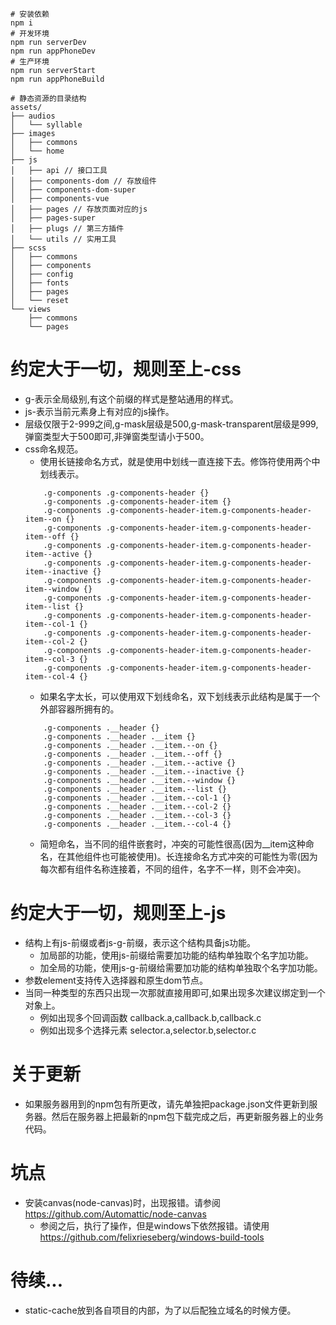 ```
# 安装依赖
npm i
# 开发环境
npm run serverDev
npm run appPhoneDev
# 生产环境
npm run serverStart
npm run appPhoneBuild
```

```
# 静态资源的目录结构
assets/
├── audios
│   └── syllable
├── images
│   ├── commons
│   └── home
├── js
│   ├── api // 接口工具
│   ├── components-dom // 存放组件
│   ├── components-dom-super
│   ├── components-vue
│   ├── pages // 存放页面对应的js
│   ├── pages-super
│   ├── plugs // 第三方插件
│   └── utils // 实用工具
├── scss
│   ├── commons
│   ├── components
│   ├── config
│   ├── fonts
│   ├── pages
│   └── reset
└── views
    ├── commons
    └── pages
```

# 约定大于一切，规则至上-css
* g-表示全局级别,有这个前缀的样式是整站通用的样式。
* js-表示当前元素身上有对应的js操作。
* 层级仅限于2-999之间,g-mask层级是500,g-mask-transparent层级是999,弹窗类型大于500即可,非弹窗类型请小于500。
* css命名规范。
    - 使用长链接命名方式，就是使用中划线一直连接下去。修饰符使用两个中划线表示。
    ```
        .g-components .g-components-header {}
        .g-components .g-components-header-item {}
        .g-components .g-components-header-item.g-components-header-item--on {}
        .g-components .g-components-header-item.g-components-header-item--off {}
        .g-components .g-components-header-item.g-components-header-item--active {}
        .g-components .g-components-header-item.g-components-header-item--inactive {}
        .g-components .g-components-header-item.g-components-header-item--window {}
        .g-components .g-components-header-item.g-components-header-item--list {}
        .g-components .g-components-header-item.g-components-header-item--col-1 {}
        .g-components .g-components-header-item.g-components-header-item--col-2 {}
        .g-components .g-components-header-item.g-components-header-item--col-3 {}
        .g-components .g-components-header-item.g-components-header-item--col-4 {}
    ```
    - 如果名字太长，可以使用双下划线命名，双下划线表示此结构是属于一个外部容器所拥有的。
    ```
        .g-components .__header {}
        .g-components .__header .__item {}
        .g-components .__header .__item.--on {}
        .g-components .__header .__item.--off {}
        .g-components .__header .__item.--active {}
        .g-components .__header .__item.--inactive {}
        .g-components .__header .__item.--window {}
        .g-components .__header .__item.--list {}
        .g-components .__header .__item.--col-1 {}
        .g-components .__header .__item.--col-2 {}
        .g-components .__header .__item.--col-3 {}
        .g-components .__header .__item.--col-4 {}
    ```
    - 简短命名，当不同的组件嵌套时，冲突的可能性很高(因为__item这种命名，在其他组件也可能被使用)。长连接命名方式冲突的可能性为零(因为每次都有组件名称连接着，不同的组件，名字不一样，则不会冲突)。

# 约定大于一切，规则至上-js
* 结构上有js-前缀或者js-g-前缀，表示这个结构具备js功能。
    - 加局部的功能，使用js-前缀给需要加功能的结构单独取个名字加功能。
    - 加全局的功能，使用js-g-前缀给需要加功能的结构单独取个名字加功能。
* 参数element支持传入选择器和原生dom节点。
* 当同一种类型的东西只出现一次那就直接用即可,如果出现多次建议绑定到一个对象上。
    - 例如出现多个回调函数 callback.a,callback.b,callback.c
    - 例如出现多个选择元素 selector.a,selector.b,selector.c

# 关于更新
* 如果服务器用到的npm包有所更改，请先单独把package.json文件更新到服务器。然后在服务器上把最新的npm包下载完成之后，再更新服务器上的业务代码。

# 坑点
* 安装canvas(node-canvas)时，出现报错。请参阅 https://github.com/Automattic/node-canvas
    - 参阅之后，执行了操作，但是windows下依然报错。请使用 https://github.com/felixrieseberg/windows-build-tools

# 待续...
* static-cache放到各自项目的内部，为了以后配独立域名的时候方便。
